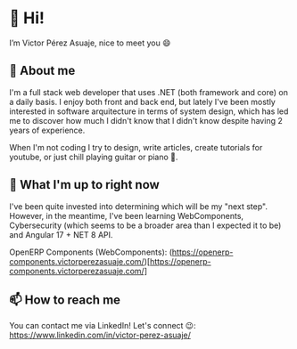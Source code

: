 # 👋 Hi! 

I’m Victor Pérez Asuaje, nice to meet you 😄

## 👀 About me

I'm a full stack web developer that uses .NET (both framework and core) on a daily basis. I enjoy both front and back end, but lately I've been mostly interested in software arquitecture in terms of system design, which has led me to discover how much I didn't know that I didn't know despite having 2 years of experience.

When I'm not coding I try to design, write articles, create tutorials for youtube, or just chill playing guitar or piano 🎵.


## 🌱 What I'm up to right now

I've been quite invested into determining which will be my "next step". However, in the meantime, I've been learning WebComponents, Cybersecurity (which seems to be a broader area than I expected it to be) and Angular 17 + NET 8 API.

OpenERP Components (WebComponents): (https://openerp-components.victorperezasuaje.com/)[https://openerp-components.victorperezasuaje.com/]

## 📫 How to reach me

You can contact me via LinkedIn! Let's connect 😉: https://www.linkedin.com/in/victor-perez-asuaje/

<!---
VictorPerezAsuaje/VictorPerezAsuaje is a ✨ special ✨ repository because its `README.md` (this file) appears on your GitHub profile.
You can click the Preview link to take a look at your changes.
--->
